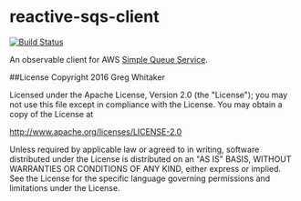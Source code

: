 reactive-sqs-client
===

[![Build Status](https://travis-ci.org/gregwhitaker/reactive-sqs-client.svg?branch=master)](https://travis-ci.org/gregwhitaker/reactive-sqs-client)

An observable client for AWS [Simple Queue Service](https://aws.amazon.com/sqs/).

##License
Copyright 2016 Greg Whitaker

Licensed under the Apache License, Version 2.0 (the "License"); you may not use this file except in compliance with the License. You may obtain a copy of the License at

http://www.apache.org/licenses/LICENSE-2.0

Unless required by applicable law or agreed to in writing, software distributed under the License is distributed on an "AS IS" BASIS, WITHOUT WARRANTIES OR CONDITIONS OF ANY KIND, either express or implied. See the License for the specific language governing permissions and limitations under the License.
